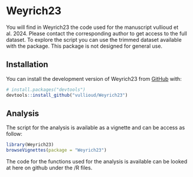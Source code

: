 
<!-- README.md is generated from README.Rmd. Please edit that file -->

# Weyrich23

<!-- badges: start -->
<!-- badges: end -->

You will find in Weyrich23 the code used for the manuscript vullioud et
al. 2024. Please contact the corresponding author to get access to the
full dataset. To explore the script you can use the trimmed dataset
available with the package. This package is not designed for general
use.

## Installation

You can install the development version of Weyrich23 from
[GitHub](https://github.com/) with:

``` r
# install.packages("devtools")
devtools::install_github("vullioud/Weyrich23")
```

## Analysis

The script for the analysis is available as a vignette and can be access
as follow:

``` r
library(Weyrich23)
browseVignettes(package = "Weyrich23")
```

The code for the functions used for the analysis is available can be
looked at here on github under the /R files.
